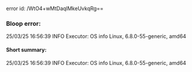 error id: /WtO4+wMtDaqlMkeUvkqRg==
### Bloop error:

25/03/25 16:56:39 INFO Executor: OS info Linux, 6.8.0-55-generic, amd64
#### Short summary: 

25/03/25 16:56:39 INFO Executor: OS info Linux, 6.8.0-55-generic, amd64